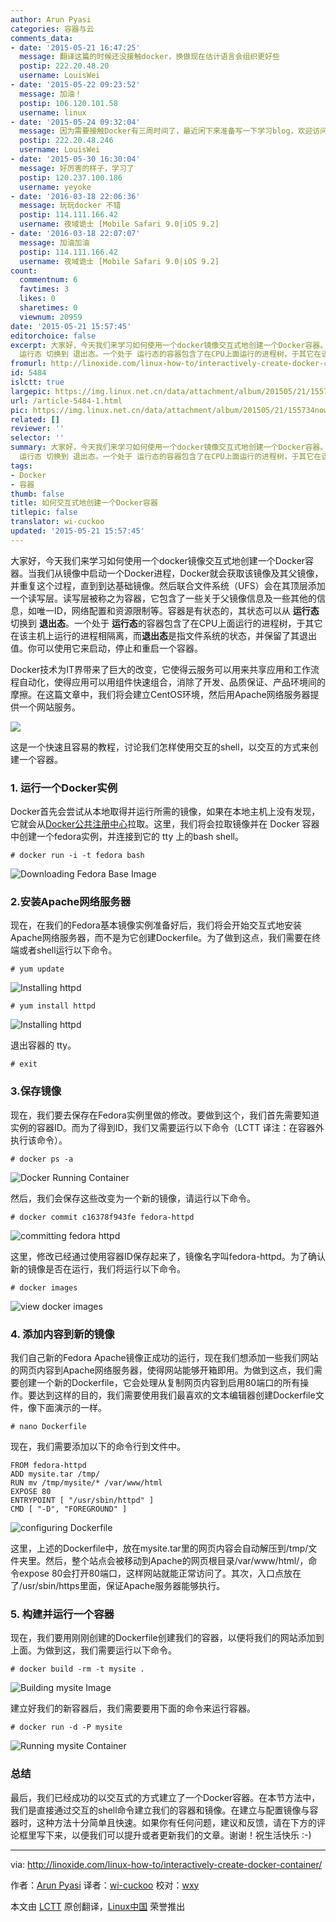 ```yaml
---
author: Arun Pyasi
categories: 容器与云
comments_data:
- date: '2015-05-21 16:47:25'
  message: 翻译这篇的时候还没接触docker，换做现在估计语言会组织更好些
  postip: 222.20.48.20
  username: LouisWei
- date: '2015-05-22 09:23:52'
  message: 加油！
  postip: 106.120.101.58
  username: linux
- date: '2015-05-24 09:32:04'
  message: 因为需要接触Docker有三周时间了，最近闲下来准备写一下学习blog，欢迎访问cuckoo.daoapp.io
  postip: 222.20.48.246
  username: LouisWei
- date: '2015-05-30 16:30:04'
  message: 好厉害的样子，学习了
  postip: 120.237.100.186
  username: yeyoke
- date: '2016-03-18 22:06:36'
  message: 玩玩docker 不错
  postip: 114.111.166.42
  username: 夜域诡士 [Mobile Safari 9.0|iOS 9.2]
- date: '2016-03-18 22:07:07'
  message: 加油加油
  postip: 114.111.166.42
  username: 夜域诡士 [Mobile Safari 9.0|iOS 9.2]
count:
  commentnum: 6
  favtimes: 3
  likes: 0
  sharetimes: 0
  viewnum: 20959
date: '2015-05-21 15:57:45'
editorchoice: false
excerpt: 大家好，今天我们来学习如何使用一个docker镜像交互式地创建一个Docker容器。当我们从镜像中启动一个Docker进程，Docker就会获取该镜像及其父镜像，并重复这个过程，直到到达基础镜像。然后联合文件系统（UFS）会在其顶层添加一个读写层。读写层被称之为容器，它包含了一些关于父镜像信息及一些其他的信息，如唯一ID，网络配置和资源限制等。容器是有状态的，其状态可以从
  运行态 切换到 退出态。一个处于 运行态的容器包含了在CPU上面运行的进程树，于其它在该主机上运行的进程相隔离，而退出态是指文件系统的状态，并保留了其退出值。你
fromurl: http://linoxide.com/linux-how-to/interactively-create-docker-container/
id: 5484
islctt: true
largepic: https://img.linux.net.cn/data/attachment/album/201505/21/155734nowa22j60evvab0j.jpeg
url: /article-5484-1.html
pic: https://img.linux.net.cn/data/attachment/album/201505/21/155734nowa22j60evvab0j.jpeg.thumb.jpg
related: []
reviewer: ''
selector: ''
summary: 大家好，今天我们来学习如何使用一个docker镜像交互式地创建一个Docker容器。当我们从镜像中启动一个Docker进程，Docker就会获取该镜像及其父镜像，并重复这个过程，直到到达基础镜像。然后联合文件系统（UFS）会在其顶层添加一个读写层。读写层被称之为容器，它包含了一些关于父镜像信息及一些其他的信息，如唯一ID，网络配置和资源限制等。容器是有状态的，其状态可以从
  运行态 切换到 退出态。一个处于 运行态的容器包含了在CPU上面运行的进程树，于其它在该主机上运行的进程相隔离，而退出态是指文件系统的状态，并保留了其退出值。你
tags:
- Docker
- 容器
thumb: false
title: 如何交互式地创建一个Docker容器
titlepic: false
translator: wi-cuckoo
updated: '2015-05-21 15:57:45'
---
```


大家好，今天我们来学习如何使用一个docker镜像交互式地创建一个Docker容器。当我们从镜像中启动一个Docker进程，Docker就会获取该镜像及其父镜像，并重复这个过程，直到到达基础镜像。然后联合文件系统（UFS）会在其顶层添加一个读写层。读写层被称之为容器，它包含了一些关于父镜像信息及一些其他的信息，如唯一ID，网络配置和资源限制等。容器是有状态的，其状态可以从 **运行态** 切换到 **退出态**。一个处于 **运行态**的容器包含了在CPU上面运行的进程树，于其它在该主机上运行的进程相隔离，而**退出态**是指文件系统的状态，并保留了其退出值。你可以使用它来启动，停止和重启一个容器。


Docker技术为IT界带来了巨大的改变，它使得云服务可以用来共享应用和工作流程自动化，使得应用可以用组件快速组合，消除了开发、品质保证、产品环境间的摩擦。在这篇文章中，我们将会建立CentOS环境，然后用Apache网络服务器提供一个网站服务。


![](/data/attachment/album/201505/21/155734nowa22j60evvab0j.jpeg)


这是一个快速且容易的教程，讨论我们怎样使用交互的shell，以交互的方式来创建一个容器。


### 1. 运行一个Docker实例


Docker首先会尝试从本地取得并运行所需的镜像，如果在本地主机上没有发现，它就会从[Docker公共注册中心](https://registry.hub.docker.com/)拉取。这里，我们将会拉取镜像并在 Docker 容器中创建一个fedora实例，并连接到它的 tty 上的bash shell。



```
# docker run -i -t fedora bash

```

![Downloading Fedora Base Image](/data/attachment/album/201505/21/155748cd6wkfknvk5xphsk.png)


### 2.安装Apache网络服务器


现在，在我们的Fedora基本镜像实例准备好后，我们将会开始交互式地安装Apache网络服务器，而不是为它创建Dockerfile。为了做到这点，我们需要在终端或者shell运行以下命令。



```
# yum update

```

![Installing httpd](/data/attachment/album/201505/21/155749y41zlre1meysa7f4.png)



```
# yum install httpd

```

![Installing httpd](/data/attachment/album/201505/21/155749y41zlre1meysa7f4.png)


退出容器的 tty。



```
# exit

```

### 3.保存镜像


现在，我们要去保存在Fedora实例里做的修改。要做到这个，我们首先需要知道实例的容器ID。而为了得到ID，我们又需要运行以下命令（LCTT 译注：在容器外执行该命令）。



```
# docker ps -a

```

![Docker Running Container](/data/attachment/album/201505/21/155750t2lofzildfwuijnz.png)


然后，我们会保存这些改变为一个新的镜像，请运行以下命令。



```
# docker commit c16378f943fe fedora-httpd

```

![committing fedora httpd](/data/attachment/album/201505/21/155750uu5e808zs5dudu5u.png)


这里，修改已经通过使用容器ID保存起来了，镜像名字叫fedora-httpd。为了确认新的镜像是否在运行，我们将运行以下命令。



```
# docker images

```

![view docker images](/data/attachment/album/201505/21/155750rnkz3mk83kfvkghb.png)


### 4. 添加内容到新的镜像


我们自己新的Fedora Apache镜像正成功的运行，现在我们想添加一些我们网站的网页内容到Apache网络服务器，使得网站能够开箱即用。为做到这点，我们需要创建一个新的Dockerfile，它会处理从复制网页内容到启用80端口的所有操作。要达到这样的目的，我们需要使用我们最喜欢的文本编辑器创建Dockerfile文件，像下面演示的一样。



```
# nano Dockerfile

```

现在，我们需要添加以下的命令行到文件中。



```
FROM fedora-httpd
ADD mysite.tar /tmp/
RUN mv /tmp/mysite/* /var/www/html
EXPOSE 80
ENTRYPOINT [ "/usr/sbin/httpd" ]
CMD [ "-D", "FOREGROUND" ]

```

![configuring Dockerfile](/data/attachment/album/201505/21/155751t8p3mx22gnmddx77.png)


这里，上述的Dockerfile中，放在mysite.tar里的网页内容会自动解压到/tmp/文件夹里。然后，整个站点会被移动到Apache的网页根目录/var/www/html/，命令expose 80会打开80端口，这样网站就能正常访问了。其次，入口点放在了/usr/sbin/https里面，保证Apache服务器能够执行。


### 5. 构建并运行一个容器


现在，我们要用刚刚创建的Dockerfile创建我们的容器，以便将我们的网站添加到上面。为做到这，我们需要运行以下命令。



```
# docker build -rm -t mysite .

```

![Building mysite Image](/data/attachment/album/201505/21/155751kr3qjrpejjkepqpz.png)


建立好我们的新容器后，我们需要要用下面的命令来运行容器。



```
# docker run -d -P mysite

```

![Running mysite Container](/data/attachment/album/201505/21/155752bcfkumrecu9zu9zc.png)


### 总结


最后，我们已经成功的以交互式的方式建立了一个Docker容器。在本节方法中，我们是直接通过交互的shell命令建立我们的容器和镜像。在建立与配置镜像与容器时，这种方法十分简单且快速。如果你有任何问题，建议和反馈，请在下方的评论框里写下来，以便我们可以提升或者更新我们的文章。谢谢！祝生活快乐 :-)




---


via: <http://linoxide.com/linux-how-to/interactively-create-docker-container/>


作者：[Arun Pyasi](http://linoxide.com/author/arunp/) 译者：[wi-cuckoo](https://github.com/wi-cuckoo) 校对：[wxy](https://github.com/wxy)


本文由 [LCTT](https://github.com/LCTT/TranslateProject) 原创翻译，[Linux中国](http://linux.cn/) 荣誉推出
